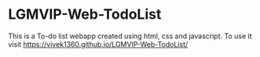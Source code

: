 # LGMVIP-Web-TodoList
This is a To-do list webapp created using html, css and javascript.
To use it visit https://vivek1360.github.io/LGMVIP-Web-TodoList/
